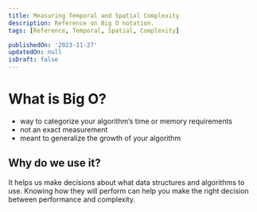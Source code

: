 ```yaml
---
title: Measuring Temporal and Spatial Complexity
description: Reference on Big O notation.
tags: [Reference, Temporal, Spatial, Complexity]

publishedOn: '2023-11-27'
updatedOn: null
isDraft: false
---
```


# What is Big O?

- way to categorize your algorithm’s time or memory requirements
- not an exact measurement
- meant to generalize the growth of your algorithm

## Why do we use it?

It helps us make decisions about what data structures and algorithms to use. Knowing how they will perform can help you make the right decision between performance and complexity.
